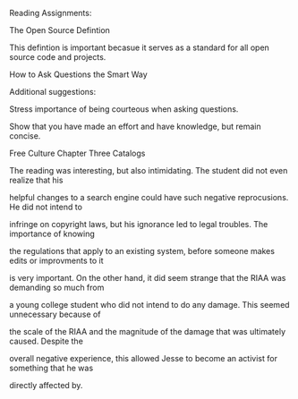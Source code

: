 Reading Assignments:

The Open Source Defintion

This defintion is important becasue it serves as a standard for all open source code and projects.

How to Ask Questions the Smart Way

Additional suggestions:

Stress importance of being courteous when asking questions.

Show that you have made an effort and have knowledge, but remain concise.

Free Culture Chapter Three Catalogs

The reading was interesting, but also intimidating. The student did not even realize that his

helpful changes to a search engine could have such negative reprocusions. He did not intend to

infringe on copyright laws, but his ignorance led to legal troubles. The importance of knowing

the regulations that apply to an existing system, before someone makes edits or improvments to it

is very important. On the other hand, it did seem strange that the RIAA was demanding so much from

a young college student who did not intend to do any damage. This seemed unnecessary because of

the scale of the RIAA and the magnitude of the damage that was ultimately caused. Despite the

overall negative experience, this allowed Jesse to become an activist for something that he was

directly affected by.

